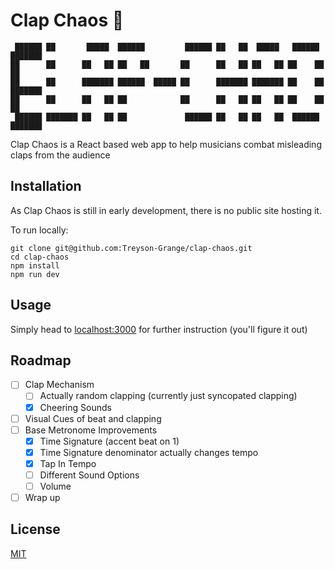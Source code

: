 # Clap Chaos 👏

```
 ██████ ██       █████  ██████         ██████ ██   ██  █████   ██████  ███████
██      ██      ██   ██ ██   ██       ██      ██   ██ ██   ██ ██    ██ ██
██      ██      ███████ ██████  █████ ██      ███████ ███████ ██    ██ ███████
██      ██      ██   ██ ██            ██      ██   ██ ██   ██ ██    ██      ██
 ██████ ███████ ██   ██ ██             ██████ ██   ██ ██   ██  ██████  ███████
```

Clap Chaos is a React based web app to help musicians combat misleading claps from the audience

## Installation

As Clap Chaos is still in early development, there is no public site hosting it.

To run locally:

```
git clone git@github.com:Treyson-Grange/clap-chaos.git
cd clap-chaos
npm install
npm run dev
```

## Usage

Simply head to [localhost:3000](http://localhost:3000/) for further instruction (you'll figure it out)

## Roadmap

-   [ ] Clap Mechanism
    -   [ ] Actually random clapping (currently just syncopated clapping)
    -   [x] Cheering Sounds
-   [ ] Visual Cues of beat and clapping
-   [ ] Base Metronome Improvements
    -   [x] Time Signature (accent beat on 1)
    -   [x] Time Signature denominator actually changes tempo
    -   [x] Tap In Tempo
    -   [ ] Different Sound Options
    -   [ ] Volume
-   [ ] Wrap up

## License

[MIT](/LICENSE)
